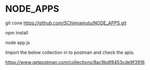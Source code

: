 # NODE_APPS

git cone https://github.com/SChinnamutu/NODE_APPS.git

npm install

node app.js

Import the below collection in to postman and check the apis.

https://www.getpostman.com/collections/8ac9bdf8453cde9f3916
